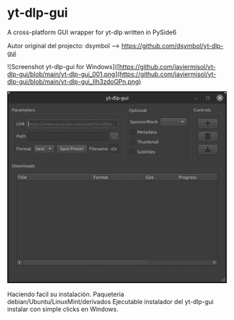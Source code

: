 # yt-dlp-gui
A cross-platform GUI wrapper for yt-dlp written in PySide6

Autor original del projecto: dsymbol --> https://github.com/dsymbol/yt-dlp-gui

![Screenshot yt-dlp-gui for Windows]([https://github.com/javiermisol/yt-dlp-gui/blob/main/yt-dlp-gui_001.png](https://github.com/javiermisol/yt-dlp-gui/blob/main/yt-dlp-gui_IIh3zdoGPn.png)


![Screenshot yt-dlp-gui for Linux](https://github.com/javiermisol/yt-dlp-gui/blob/main/yt-dlp-gui_001.png)


Haciendo facil su instalación.
Paqueteria debian/Ubuntu/LinuxMint/derivados
Ejecutable instalador del yt-dlp-gui instalar con simple clicks en Windows.
